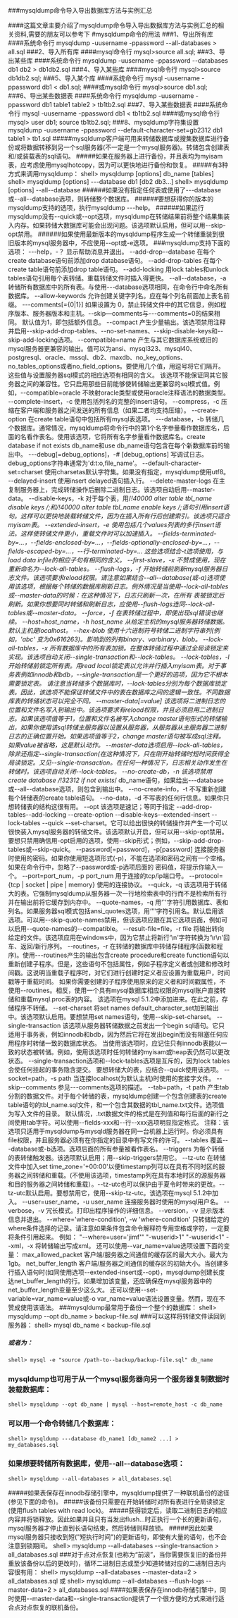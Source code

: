 ###mysqldump命令导入导出数据库方法与实例汇总

####这篇文章主要介绍了mysqldump命令导入导出数据库方法与实例汇总的相关资料,需要的朋友可以参考下
#mysqldump命令的用法
###1、导出所有库
####系统命令行
    mysqldump -uusername -ppassword --all-databases > all.sql
###2、导入所有库
####mysql命令行
    mysql>source all.sql;
###3、导出某些库
####系统命令行
    mysqldump -uusername -ppassword --databases db1 db2 > db1db2.sql
###4、导入某些库
####mysql命令行
    mysql>source db1db2.sql;
###5、导入某个库
####系统命令行
    mysql -uusername -ppassword db1 < db1.sql;
####或mysql命令行
    mysql>source db1.sql;
###6、导出某些数据表
####系统命令行
    mysqldump -uusername -ppassword db1 table1 table2 > tb1tb2.sql
###7、导入某些数据表
####系统命令行
    mysql -uusername -ppassword db1 < tb1tb2.sql
####或mysql命令行
    mysql>
    user db1;
    source tb1tb2.sql;
###8、mysqldump字符集设置
    mysqldump -uusername -ppassword --default-character-set=gb2312 db1 table1 > tb1.sql
#####mysqldump客户端可用来转储数据库或搜集数据库进行备份或将数据转移到另一个sql服务器(不一定是一个mysql服务器)。转储包含创建表和/或装载表的sql语句。
#####如果在服务器上进行备份，并且表均为myisam表，应考虑使用mysqlhotcopy，因为可以更快地进行备份和恢复。
#####有3种方式来调用mysqldump：
    shell> mysqldump [options] db_name [tables]
    shell> mysqldump [options] ---database db1 [db2 db3...]
    shell> mysqldump [options] --all--database
######如果没有指定任何表或使用了---database或--all--database选项，则转储整个数据库。
######要想获得你的版本的mysqldump支持的选项，执行mysqldump ---help。
######如果运行mysqldump没有--quick或--opt选项，mysqldump在转储结果前将整个结果集装入内存。如果转储大数据库可能会出现问题。该选项默认启用，但可以用--skip-opt禁用。
######如果使用最新版本的mysqldump程序生成一个转储重装到很旧版本的mysql服务器中，不应使用--opt或-e选项。
###mysqldump支持下面的选项：
     ---help，-？
     显示帮助消息并退出。
     --add-drop--database
     在每个create database语句前添加drop database语句。
     --add-drop-tables
     在每个create table语句前添加drop table语句。
     --add-locking
     用lock tables和unlock tables语句引用每个表转储。重载转储文件时插入得更快。
     --all--database，-a
     转储所有数据库中的所有表。与使用---database选项相同，在命令行中命名所有数据库。
     --allow-keywords
     允许创建关键字列名。应在每个列名前面加上表名前缀。
     ---comments[={0|1}]
     如果设置为 0，禁止转储文件中的其它信息，例如程序版本、服务器版本和主机。--skip—comments与---comments=0的结果相同。 默认值为1，即包括额外信息。
     --compact
     产生少量输出。该选项禁用注释并启用--skip-add-drop-tables、--no-set-names、--skip-disable-keys和--skip-add-locking选项。
     --compatible=name
     产生与其它数据库系统或旧的mysql服务器更兼容的输出。值可以为ansi、mysql323、mysql40、postgresql、oracle、mssql、db2、maxdb、no_key_options、no_tables_options或者no_field_options。要使用几个值，用逗号将它们隔开。这些值与设置服务器sql模式的相应选项有相同的含义。
     该选项不能保证同其它服务器之间的兼容性。它只启用那些目前能够使转储输出更兼容的sql模式值。例如，--compatible=oracle 不映射oracle类型或使用oracle注释语法的数据类型。
     --complete-insert，-c
     使用包括列名的完整的insert语句。
     --compress，-c
     压缩在客户端和服务器之间发送的所有信息（如果二者均支持压缩）。
     --create-option
     在create table语句中包括所有mysql表选项。
     ---database，-b
     转储几个数据库。通常情况，mysqldump将命令行中的第1个名字参量看作数据库名，后面的名看作表名。使用该选项，它将所有名字参量看作数据库名。create database if not exists db_name和use db_name语句包含在每个新数据库前的输出中。
     ---debug[=debug_options]，-# [debug_options]
     写调试日志。debug_options字符串通常为'd:t:o,file_name'。
     --default-character-set=charset
     使用charsetas默认字符集。如果没有指定，mysqldump使用utf8。
     --delayed-insert
     使用insert delayed语句插入行。
     --delete-master-logs
     在主复制服务器上，完成转储操作后删除二进制日志。该选项自动启用--master-data。
     --disable-keys，-k
     对于每个表，用/*!40000 alter table tbl_name disable keys */;和/*!40000 alter table tbl_name enable keys */;语句引用insert语句。这样可以更快地装载转储文件，因为在插入所有行后创建索引。该选项只适合myisam表。
     --extended-insert，-e
     使用包括几个values列表的多行insert语法。这样使转储文件更小，重载文件时可以加速插入。
     --fields-terminated-by=...，--fields-enclosed-by=...，--fields-optionally-enclosed-by=...，--fields-escaped-by=...，--行-terminated-by=...
     这些选项结合-t选项使用，与load data infile的相应子句有相同的含义。
     --first-slave，-x
     不赞成使用，现在重新命名为--lock-all-tables。
     --flush-logs，-f
     开始转储前刷新mysql服务器日志文件。该选项要求reload权限。请注意如果结合--all--database(或-a)选项使用该选项，根据每个转储的数据库刷新日志。例外情况是当使用--lock-all-tables或--master-data的时候：在这种情况下，日志只刷新一次，在所有 表被锁定后刷新。如果你想要同时转储和刷新日志，应使用--flush-logs连同--lock-all-tables或--master-data。
     --force，-f
     在表转储过程中，即使出现sql错误也继续。
     --host=host_name，-h host_name
     从给定主机的mysql服务器转储数据。默认主机是localhost。
     --hex-blob
     使用十六进制符号转储二进制字符串列(例如，'abc' 变为0x616263)。影响到的列有binary、varbinary、blob。
     --lock-all-tables，-x
     所有数据库中的所有表加锁。在整体转储过程中通过全局读锁定来实现。该选项自动关闭--single-transaction和--lock-tables。
     --lock-tables，-l
     开始转储前锁定所有表。用read local锁定表以允许并行插入myisam表。对于事务表例如innodb和bdb，--single-transaction是一个更好的选项，因为它不根本需要锁定表。
     请注意当转储多个数据库时，--lock-tables分别为每个数据库锁定表。因此，该选项不能保证转储文件中的表在数据库之间的逻辑一致性。不同数据库表的转储状态可以完全不同。
     --master-data[=value]
     该选项将二进制日志的位置和文件名写入到输出中。该选项要求有reload权限，并且必须启用二进制日志。如果该选项值等于1，位置和文件名被写入change master语句形式的转储输出，如果你使用该sql转储主服务器以设置从服务器，从服务器从主服务器二进制日志的正确位置开始。如果选项值等于2，change master语句被写成sql注释。如果value被省略，这是默认动作。
     --master-data选项启用--lock-all-tables，除非还指定--single-transaction(在这种情况下，只在刚开始转储时短时间获得全局读锁定。又见--single-transaction。在任何一种情况下，日志相关动作发生在转储时。该选项自动关闭--lock-tables。
     --no-create-db，-n
     该选项禁用create database /*!32312 if not exists*/ db_name语句，如果给出---database或--all--database选项，则包含到输出中。
     --no-create-info，-t
     不写重新创建每个转储表的create table语句。
     --no-data，-d
     不写表的任何行信息。如果你只想转储表的结构这很有用。
     --opt
     该选项是速记；等同于指定 --add-drop-tables--add-locking --create-option --disable-keys--extended-insert --lock-tables --quick --set-charset。它可以给出很快的转储操作并产生一个可以很快装入mysql服务器的转储文件。该选项默认开启，但可以用--skip-opt禁用。要想只禁用确信用-opt启用的选项，使用--skip形式；例如，--skip-add-drop-tables或--skip-quick。
     --password[=password]，-p[password]
     连接服务器时使用的密码。如果你使用短选项形式(-p)，不能在选项和密码之间有一个空格。如果在命令行中，忽略了--password或-p选项后面的 密码值，将提示你输入一个。
     --port=port_num，-p port_num
     用于连接的tcp/ip端口号。
     --protocol={tcp | socket | pipe | memory}
     使用的连接协议。
     --quick，-q
     该选项用于转储大的表。它强制mysqldump从服务器一次一行地检索表中的行而不是检索所有行并在输出前将它缓存到内存中。
     --quote-names，-q
     用‘`'字符引用数据库、表和列名。如果服务器sql模式包括ansi_quotes选项，用‘"'字符引用名。默认启用该选项。可以用--skip-quote-names禁用，但该选项应跟在其它选项后面，例如可以启用--quote-names的--compatible。
     --result-file=file，-r file
     将输出转向给定的文件。该选项应用在windows中，因为它禁止将新行‘\n'字符转换为‘\r\n'回车、返回/新行序列。
     --routines，-r
     在转储的数据库中转储存储程序(函数和程序)。使用---routines产生的输出包含create procedure和create function语句以重新创建子程序。但是，这些语句不包括属性，例如子程序定义者或创建和修改时间戳。这说明当重载子程序时，对它们进行创建时定义者应设置为重载用户，时间戳等于重载时间。
     如果你需要创建的子程序使用原来的定义者和时间戳属性，不使用--routines。相反，使用一个具有mysql数据库相应权限的mysql账户直接转储和重载mysql.proc表的内容。
     该选项在mysql 5.1.2中添加进来。在此之前，存储程序不转储。
     --set-charset
     将set names default_character_set加到输出中。该选项默认启用。要想禁用set names语句，使用--skip-set-charset。
     --single-transaction
     该选项从服务器转储数据之前发出一个begin sql语句。它只适用于事务表，例如innodb和bdb，因为然后它将在发出begin而没有阻塞任何应用程序时转储一致的数据库状态。
     当使用该选项时，应记住只有innodb表能以一致的状态被转储。例如，使用该选项时任何转储的myisam或heap表仍然可以更改状态。
     --single-transaction选项和--lock-tables选项是互斥的，因为lock tables会使任何挂起的事务隐含提交。
     要想转储大的表，应结合--quick使用该选项。
     --socket=path，-s path
     当连接localhost(为默认主机)时使用的套接字文件。
     --skip--comments
     参见---comments选项的描述。
     --tab=path，-t path
     产生tab分割的数据文件。对于每个转储的表，mysqldump创建一个包含创建表的create table语句的tbl_name.sql文件，和一个包含其数据的tbl_name.txt文件。选项值为写入文件的目录。
     默认情况，.txt数据文件的格式是在列值和每行后面的新行之间使用tab字符。可以使用--fields-xxx和--行--xxx选项明显指定格式。
     注释：该选项只适用于mysqldump与mysqld服务器在同一台机器上运行时。你必须具有file权限，并且服务器必须有在你指定的目录中有写文件的许可。
     --tables
     覆盖---database或-b选项。选项后面的所有参量被看作表名。
     --triggers
     为每个转储的表转储触发器。该选项默认启用；用--skip-triggers禁用它。
     --tz-utc
     在转储文件中加入set time_zone='+00:00'以便timestamp列可以在具有不同时区的服务器之间转储和重载。(不使用该选项，timestamp列在具有本地时区的源服务器和目的服务器之间转储和重载）。--tz-utc也可以保护由于夏令时带来的更改。--tz-utc默认启用。要想禁用它，使用--skip-tz-utc。该选项在mysql 5.1.2中加入。
     --user=user_name，-u user_name
     连接服务器时使用的mysql用户名。
     --verbose，-v
     冗长模式。打印出程序操作的详细信息。
     --version，-v
     显示版本信息并退出。
     --where='where-condition', -w 'where-condition'
     只转储给定的where条件选择的记录。请注意如果条件包含命令解释符专用空格或字符，一定要将条件引用起来。
     例如：
     "--where=user='jimf'"
     "-wuserid>1"
     "-wuserid<1"
     --xml，-x
     将转储输出写成xml。
     还可以使用--var_name=value选项设置下面的变量：
     max_allowed_packet
     客户端/服务器之间通信的缓存区的最大大小。最大为1gb。
     net_buffer_length
     客户端/服务器之间通信的缓存区的初始大小。当创建多行插入语句时(如同使用选项--extended-insert或--opt)，mysqldump创建长度达net_buffer_length的行。如果增加该变量，还应确保在mysql服务器中的net_buffer_length变量至少这么大。
     还可以使用--set-variable=var_name=value或-o var_name=value语法设置变量。然而，现在不赞成使用该语法。
###mysqldump最常用于备份一个整个的数据库：
    shell> mysqldump --opt db_name > backup-file.sql
###可以这样将转储文件读回到服务器：
    shell> mysql db_name < backup-file.sql
##### 或者为：
    shell> mysql -e "source /path-to--backup/backup-file.sql" db_name
### mysqldump也可用于从一个mysql服务器向另一个服务器复制数据时装载数据库：
    shell> mysqldump --opt db_name | mysql --host=remote_host -c db_name
### 可以用一个命令转储几个数据库：
    shell> mysqldump ---database db_name1 [db_name2 ...] > my_databases.sql
### 如果想要转储所有数据库，使用--all--database选项：
    shell> mysqldump --all-databases > all_databases.sql
#####如果表保存在innodb存储引擎中，mysqldump提供了一种联机备份的途径(参见下面的命令)。
#####该备份只需要在开始转储时对所有表进行全局读锁定(使用flush tables with read lock)。
#####获得锁定后，读取二进制日志的相应内容并将锁释放。因此如果并且只有当发出flush...时正执行一个长的更新语句，mysql服务器才停止直到长语句结束，然后转储则释放锁。
#####因此如果mysql服务器只接收到短("短执行时间")的更新语句，即使有大量的语句，也不会注意到锁期间。
    shell> mysqldump --all-databases --single-transaction > all_databases.sql 
###对于点对点恢复(也称为“前滚”，当你需要恢复旧的备份并重放该备份以后的更改时)，循环二进制日志或至少知道转储对应的二进制日志内容很有用：
    shell> mysqldump --all-databases --master-data=2 > all_databases.sql
     或
     shell> mysqldump --all-databases --flush-logs --master-data=2 > all_databases.sql
####如果表保存在innodb存储引擎中，同时使用--master-data和--single-transaction提供了一个很方便的方式来进行适合点对点恢复的联机备份。
